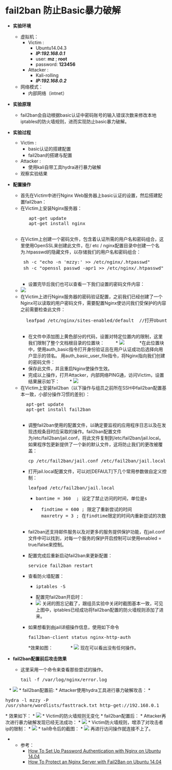 # fail2ban 防止Basic暴力破解

* **实验环境**
	* 虚拟机：
		* Victim : 
			* Ubuntu14.04.3 
			*  ***IP:192.168.0.1***
			*  user: **mz** ; **root**
			*  password: **123456**
		* Attacker : 
			* Kali-rolling 
			*  ***IP:192.168.0.2***
	* 网络模式：
		* 内部网络（intnet）
* **实验原理**
	* fail2ban会自动根据basic认证中密码账号的输入错误次数来修改本地iptables的防火墙规则，进而实现防止basic暴力破解。
* **实验过程**
	* Victim :
		* basic认证的搭建配置
		* fail2ban的搭建与配置
	* Attacker :
		* 使用kali自带工具hydra进行暴力破解
	* 观察实验结果

* **配置操作**

	* 首先在Victim中进行Nginx Web服务器上basic认证的设置，然后搭建配置fail2ban：
	* 在Victim上安装Nginx服务器：
 	  <pre>
		 apt-get update
    	 apt-get install nginx
		</pre>
     * 在Victim上创建一个密码文件，包含着认证所需的用户名和密码组合，这里使用OpenSSL来创建此文件，在/ etc / nginx配置目录中创建一个名为.htpasswd的隐藏文件，以存储我们的用户名和密码组合：
		<pre>
		sh -c "echo -n 'mzzy:' >> /etc/nginx/.htpasswd"
    	sh -c "openssl passwd -apr1 >> /etc/nginx/.htpasswd"  //通过键入以下内容为用户名添加加密的密码条目
		</pre>
        * 设置完毕后我们也可以查看一下我们设置的密码文件内容：
	 * ![]("image\1.PNG")
    * 在Victim上进行Nginx服务器的密码验证配置，之前我们已经创建了一个Nginx可以读取的用户密码文件，需要配置Nginx使访问我们受保护的内容之前需要检查此文件：
		<pre>
		leafpad /etc/nginx/sites-enabled/default  //打开Ubuntu中Nginx的默认服务块文件
		</pre>
      * 在文件中添加图上黄色部分的代码，设置对特定位置内的限制，这里我们限制了整个文档根目录的位置块：
         * ![]("image\2.PNG")
            *在此位置块中，使用auth_basic指令打开身份验证且在用户认证成功后选择向用户显示的领名。 用auth_basic_user_file指令，将Nginx指向我们创建的密码文件：
       * 保存此文件，并且重启Nginx使操作生效。
       * 完成以上操作，打开Attacker，内部网络PING通，访问Victim，设置结果展示如下：
        * ![]("image\3.PNG")
	* 在Victim上安装fail2ban（以下操作与组员之前所在SSH中fail2ban配置基本一致，小部分操作习惯的差别）：
		<pre>
		apt-get update
    	apt-get install fail2ban 
		</pre>
	  * 调整fail2ban使用的配置文件，以确定要监视的应用程序日志以及在发现违规条目时应采取的操作。fail2ban配置文件为/etc/fail2ban/jail.conf，将此文件复制到/etc/fail2ban/jail.local。 如果程序包更新提供了一个新的默认文件，这将防止我们的更改被覆盖：
		<pre>
        cp /etc/fail2ban/jail.conf /etc/fail2ban/jail.local
        </pre>
	  * 打开jail.local配置文件，可以对[DEFAULT]下几个常用参数做自定义控制：
	    <pre>
		leafpad /etc/fail2ban/jail.local
		</pre>
		* <pre>bantime = 360  ; 设定了禁止访问的时间，单位是s</pre>
		* <pre>
			findtime = 600 ; 限定了重新尝试的时间
			maxretry = 3 ; 在findtime限定的时间内重新尝试的次数
		  	</pre>
		  
	  * fail2ban还支持邮件服务以及对更多的服务提供保护功能，在jail.conf文件中可以找到，对每一个服务的保护开启控制可以使用enabled = true/false来控制。

	  * 配置完成后重新启动fail2ban来更新配置：
		<pre>service fail2ban restart</pre>
	
	  * 查看防火墙配置：
		* <pre>iptables -S</pre>
		* 配置完fail2ban开启时：
		 * ![]("image\4.PNG")
		关闭的图忘记截了，跟组员实验中关闭时截图基本一致，可见上图中，iptables已经成功将fail2ban配置的防火墙规则添加了进来。
       * 如果想看到由jail详细操作信息，使用如下命令
	      <pre>fail2ban-client status nginx-http-auth</pre>
          *效果如图：
              * ![]("image\5.PNG")
               现在可以看出没有任何操作。
* **fail2ban配置前后攻击效果**
  * 这里采用一个命令来查看那些尝试的操作。
    <pre>tail -f /var/log/nginx/error.log</pre>
    * ![]("image\6.PNG")
	* fail2ban配置前:
		* Attacker使用hydra工具进行暴力破解攻击：
		* <pre>hydra -l mzzy -P /usr/share/wordlists/fasttrack.txt http-get://192.168.0.1
		 </pre>
			* 效果如下： 
			* ![]("image\9.PNG")
			* Victim的防火墙规则无变化
	* fail2ban配置后：
		* Attacker再次进行暴力破解发现已经无法成功：
		* ![]("image\11.PNG")
		* Victim防火墙规则，增添了对攻击者ip的限制：
		* ![]("image\12.PNG")
		* tail命令后的截图：
		* ![]("image\10.PNG")
		再进行访问操作就连接不上了。

* * 参考：
	* [How To Set Up Password Authentication with Nginx on Ubuntu 14.04](https://www.digitalocean.com/community/tutorials/how-to-set-up-password-authentication-with-nginx-on-ubuntu-14-04)
	* [How To Protect an Nginx Server with Fail2Ban on Ubuntu 14.04 ](https://www.digitalocean.com/community/tutorials/how-to-protect-an-nginx-server-with-fail2ban-on-ubuntu-14-04)
	
